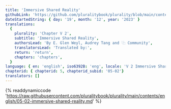 ```yaml
---
title: 'Immersive Shared Reality'
githubLink: 'https://github.com/pluralitybook/plurality/blob/main/contents/english/05-02-immersive-shared-reality.md'
dateStartedString: { day: '19', month: '12', year: '2023' }
translations:
  {
    plurality: 'Chapter V 2',
    subtitle: 'Immersive Shared Reality',
    authorsLead: 'By E. Glen Weyl, Audrey Tang and ⿻ Community',
    translatorsLead: 'Translated by:',
    return: 'return',
    chapters: 'chapters',
  }
language: { en: 'english', iso6392B: 'eng', locale: 'V 2 Immersive Shared Reality' }
chapterid: { chapterid: 5, chapterid_subid: '05-02'}
translators: []
---
```

{% readdynamiccode 'https://raw.githubusercontent.com/pluralitybook/plurality/main/contents/english/05-02-immersive-shared-reality.md' %}
